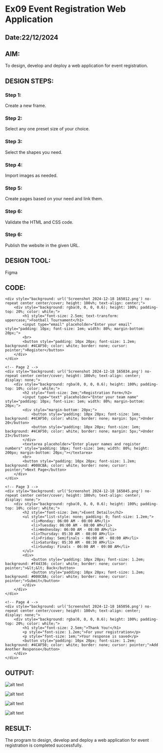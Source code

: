 # Ex09 Event Registration Web Application
## Date:22/12/2024

## AIM:
To design, develop and deploy a web application for event registration.

## DESIGN STEPS:

### Step 1:
Create a new frame.

### Step 2:
Select any one preset size of your choice.

### Step 3:
Select the shapes you need.

### Step 4:
Import images as needed.

### Step 5:
Create pages based on your need and link them.

### Step 6:

Validate the HTML and CSS code.

### Step 6:

Publish the website in the given URL.

## DESIGN TOOL:
Figma

## CODE:

<!-- Page 1 -->
    <div style="background: url('Screenshot 2024-12-18 165012.png') no-repeat center center/cover; height: 100vh; text-align: center;">
        <div style="background: rgba(0, 0, 0, 0.6); height: 100%; padding-top: 20%; color: white;">
            <h1 style="font-size: 2.5em; text-transform: uppercase;">Football Tournament</h1>
            <input type="email" placeholder="Enter your email" style="padding: 10px; font-size: 1em; width: 80%; margin-bottom: 20px;">
            <br>
            <button style="padding: 10px 20px; font-size: 1.2em; background: #4CAF50; color: white; border: none; cursor: pointer;">Register</button>
        </div>
    </div>

    <!-- Page 2 -->
    <div style="background: url('Screenshot 2024-12-18 165034.png') no-repeat center center/cover; height: 100vh; text-align: center; display: none;">
        <div style="background: rgba(0, 0, 0, 0.6); height: 100%; padding-top: 10%; color: white;">
            <h2 style="font-size: 2em;">Registration Form</h2>
            <input type="text" placeholder="Enter your team name" style="padding: 10px; font-size: 1em; width: 80%; margin-bottom: 20px;">
            <div style="margin-bottom: 20px;">
                <button style="padding: 10px 20px; font-size: 1em; background: #4CAF50; color: white; border: none; margin: 5px;">Under 20</button>
                <button style="padding: 10px 20px; font-size: 1em; background: #4CAF50; color: white; border: none; margin: 5px;">Under 23</button>
            </div>
            <textarea placeholder="Enter player names and register numbers" style="padding: 10px; font-size: 1em; width: 80%; height: 200px; margin-bottom: 20px;"></textarea>
            <br>
            <button style="padding: 10px 20px; font-size: 1.2em; background: #008CBA; color: white; border: none; cursor: pointer;">Next Page</button>
        </div>
    </div>

    <!-- Page 3 -->
    <div style="background: url('Screenshot 2024-12-18 165045.png') no-repeat center center/cover; height: 100vh; text-align: center; display: none;">
        <div style="background: rgba(0, 0, 0, 0.6); height: 100%; padding-top: 10%; color: white;">
            <h2 style="font-size: 2em;">Event Details</h2>
            <ul style="list-style: none; padding: 0; font-size: 1.2em;">
                <li>Monday: 06:00 AM - 08:00 AM</li>
                <li>Tuesday: 06:00 AM - 08:00 AM</li>
                <li>Wednesday: 06:00 AM - 08:00 AM</li>
                <li>Thursday: 05:30 AM - 08:00 AM</li>
                <li>Friday: Semifinals - 06:00 AM - 08:00 AM</li>
                <li>Saturday: 05:30 AM - 08:30 AM</li>
                <li>Sunday: Finals - 06:00 AM - 09:00 AM</li>
            </ul>
            <div>
                <button style="padding: 10px 20px; font-size: 1.2em; background: #f44336; color: white; border: none; cursor: pointer;">&lt;&lt; Back</button>
                <button style="padding: 10px 20px; font-size: 1.2em; background: #008CBA; color: white; border: none; cursor: pointer;">Submit</button>
            </div>
        </div>
    </div>

    <!-- Page 4 -->
    <div style="background: url('Screenshot 2024-12-18 165056.png') no-repeat center center/cover; height: 100vh; text-align: center; display: none;">
        <div style="background: rgba(0, 0, 0, 0.6); height: 100%; padding-top: 20%; color: white;">
            <h1 style="font-size: 2.5em;">Thank You!</h1>
            <p style="font-size: 1.2em;">For your registration</p>
            <p style="font-size: 1em;">Your response is saved</p>
            <button style="padding: 10px 20px; font-size: 1.2em; background: #4CAF50; color: white; border: none; cursor: pointer;">Add Another Response</button>
        </div>
    </div>


## OUTPUT:

![alt text](<Screenshot 2024-12-18 165012.png>)

![alt text](<Screenshot 2024-12-18 165034.png>) 

![alt text](<Screenshot 2024-12-18 165045.png>) 

![alt text](<Screenshot 2024-12-18 165056.png>) 
## RESULT:
The program to design, develop and deploy a web application for event registration is completed successfully.
